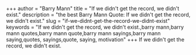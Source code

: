 +++
author = "Barry Mann"
title = "If we didn't get the record, we didn't exist."
description = "the best Barry Mann Quote: If we didn't get the record, we didn't exist."
slug = "if-we-didnt-get-the-record-we-didnt-exist"
keywords = "If we didn't get the record, we didn't exist.,barry mann,barry mann quotes,barry mann quote,barry mann sayings,barry mann saying,quotes, sayings,quote, saying, motivation"
+++
If we didn't get the record, we didn't exist.

